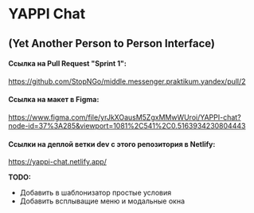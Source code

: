# YAPPI Chat  
## (Yet Another Person to Person Interface)  

#### Ссылка на Pull Request "Sprint 1":  
https://github.com/StopNGo/middle.messenger.praktikum.yandex/pull/2

#### Ссылка на макет в Figma:  
https://www.figma.com/file/yrJkXOausM5ZgxMMwWUroi/YAPPI-chat?node-id=37%3A285&viewport=1081%2C541%2C0.5163934230804443

#### Ссылки на деплой ветки __dev__ с этого репозитория в Netlify:  
https://yappi-chat.netlify.app/

__TODO:__
- Добавить в шаблонизатор простые условия
- Добавить всплыващие меню и модальные окна
